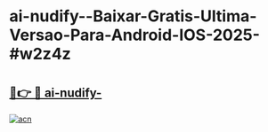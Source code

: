 # ai-nudify--Baixar-Gratis-Ultima-Versao-Para-Android-IOS-2025-#w2z4z

# <h2><a href="https://ainizakaria.my?title=ai-nudify-&ref=24M">🔗👉 🔴 ai-nudify-</a></h2>

[![acn](https://github.com/user-attachments/assets/0f9c940e-d8b0-45ae-aac7-cd30a18b3e1c)](https://ainizakaria.my?title=ai-nudify-&ref=24M)

